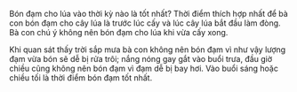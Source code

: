 Bón đạm cho lúa vào thời kỳ nào là tốt nhất?
Thời điểm thích hợp nhất để bà con bón đạm cho cây lúa là trước lúc cấy và lúc cây lúa bắt đầu làm đòng. Bà con chú ý không nên bón đạm cho lúa khi vừa cấy xong.

Khi quan sát thấy trời sắp mưa bà con không nên bón đạm vì như vậy lượng đạm vừa bón sẽ dễ bị rửa trôi; nắng nóng gay gắt vào buổi trưa, đầu giờ chiều cũng không nên bón đạm vì đạm dễ bị bay hơi. Vào buổi sáng hoặc chiều tối là thời điểm bón đạm tốt nhất.

